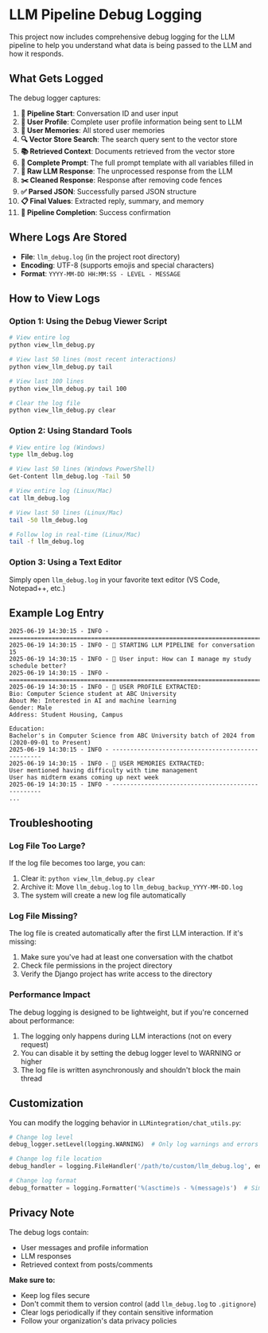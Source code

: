 # LLM Pipeline Debug Logging

This project now includes comprehensive debug logging for the LLM pipeline to help you understand what data is being passed to the LLM and how it responds.

## What Gets Logged

The debug logger captures:

1. **🚀 Pipeline Start**: Conversation ID and user input
2. **👤 User Profile**: Complete user profile information being sent to LLM
3. **🧠 User Memories**: All stored user memories
4. **🔍 Vector Store Search**: The search query sent to the vector store
5. **📚 Retrieved Context**: Documents retrieved from the vector store
6. **🤖 Complete Prompt**: The full prompt template with all variables filled in
7. **🎯 Raw LLM Response**: The unprocessed response from the LLM
8. **✂️ Cleaned Response**: Response after removing code fences
9. **✅ Parsed JSON**: Successfully parsed JSON structure
10. **📋 Final Values**: Extracted reply, summary, and memory
11. **🏁 Pipeline Completion**: Success confirmation

## Where Logs Are Stored

- **File**: `llm_debug.log` (in the project root directory)
- **Encoding**: UTF-8 (supports emojis and special characters)
- **Format**: `YYYY-MM-DD HH:MM:SS - LEVEL - MESSAGE`

## How to View Logs

### Option 1: Using the Debug Viewer Script

```bash
# View entire log
python view_llm_debug.py

# View last 50 lines (most recent interactions)
python view_llm_debug.py tail

# View last 100 lines
python view_llm_debug.py tail 100

# Clear the log file
python view_llm_debug.py clear
```

### Option 2: Using Standard Tools

```bash
# View entire log (Windows)
type llm_debug.log

# View last 50 lines (Windows PowerShell)
Get-Content llm_debug.log -Tail 50

# View entire log (Linux/Mac)
cat llm_debug.log

# View last 50 lines (Linux/Mac)
tail -50 llm_debug.log

# Follow log in real-time (Linux/Mac)
tail -f llm_debug.log
```

### Option 3: Using a Text Editor

Simply open `llm_debug.log` in your favorite text editor (VS Code, Notepad++, etc.)

## Example Log Entry

```
2025-06-19 14:30:15 - INFO - ================================================================================
2025-06-19 14:30:15 - INFO - 🚀 STARTING LLM PIPELINE for conversation 15
2025-06-19 14:30:15 - INFO - 📝 User input: How can I manage my study schedule better?
2025-06-19 14:30:15 - INFO - ================================================================================
2025-06-19 14:30:15 - INFO - 👤 USER PROFILE EXTRACTED:
Bio: Computer Science student at ABC University
About Me: Interested in AI and machine learning
Gender: Male
Address: Student Housing, Campus

Education:
Bachelor's in Computer Science from ABC University batch of 2024 from (2020-09-01 to Present)
2025-06-19 14:30:15 - INFO - --------------------------------------------------
2025-06-19 14:30:15 - INFO - 🧠 USER MEMORIES EXTRACTED:
User mentioned having difficulty with time management
User has midterm exams coming up next week
2025-06-19 14:30:15 - INFO - --------------------------------------------------
...
```

## Troubleshooting

### Log File Too Large?

If the log file becomes too large, you can:

1. Clear it: `python view_llm_debug.py clear`
2. Archive it: Move `llm_debug.log` to `llm_debug_backup_YYYY-MM-DD.log`
3. The system will create a new log file automatically

### Log File Missing?

The log file is created automatically after the first LLM interaction. If it's missing:

1. Make sure you've had at least one conversation with the chatbot
2. Check file permissions in the project directory
3. Verify the Django project has write access to the directory

### Performance Impact

The debug logging is designed to be lightweight, but if you're concerned about performance:

1. The logging only happens during LLM interactions (not on every request)
2. You can disable it by setting the debug logger level to WARNING or higher
3. The log file is written asynchronously and shouldn't block the main thread

## Customization

You can modify the logging behavior in `LLMintegration/chat_utils.py`:

```python
# Change log level
debug_logger.setLevel(logging.WARNING)  # Only log warnings and errors

# Change log file location
debug_handler = logging.FileHandler('/path/to/custom/llm_debug.log', encoding='utf-8')

# Change log format
debug_formatter = logging.Formatter('%(asctime)s - %(message)s')  # Simpler format
```

## Privacy Note

The debug logs contain:
- User messages and profile information
- LLM responses
- Retrieved context from posts/comments

**Make sure to:**
- Keep log files secure
- Don't commit them to version control (add `llm_debug.log` to `.gitignore`)
- Clear logs periodically if they contain sensitive information
- Follow your organization's data privacy policies
